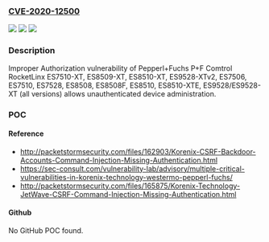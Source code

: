 ### [CVE-2020-12500](https://cve.mitre.org/cgi-bin/cvename.cgi?name=CVE-2020-12500)
![](https://img.shields.io/static/v1?label=Product&message=PMI-110-F2G&color=blue)
![](https://img.shields.io/static/v1?label=Version&message=%3C%20V1.8%20&color=brighgreen)
![](https://img.shields.io/static/v1?label=Vulnerability&message=CWE-306%20Missing%20Authentication%20for%20Critical%20Function&color=brighgreen)

### Description

Improper Authorization vulnerability of Pepperl+Fuchs P+F Comtrol RocketLinx ES7510-XT, ES8509-XT, ES8510-XT, ES9528-XTv2, ES7506, ES7510, ES7528, ES8508, ES8508F, ES8510, ES8510-XTE, ES9528/ES9528-XT (all versions) allows unauthenticated device administration.

### POC

#### Reference
- http://packetstormsecurity.com/files/162903/Korenix-CSRF-Backdoor-Accounts-Command-Injection-Missing-Authentication.html
- https://sec-consult.com/vulnerability-lab/advisory/multiple-critical-vulnerabilities-in-korenix-technology-westermo-pepperl-fuchs/
- http://packetstormsecurity.com/files/165875/Korenix-Technology-JetWave-CSRF-Command-Injection-Missing-Authentication.html

#### Github
No GitHub POC found.

